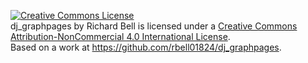 
<a rel="license" href="http://creativecommons.org/licenses/by-nc/4.0/deed.en_US"><img alt="Creative Commons License" style="border-width:0" src="http://i.creativecommons.org/l/by-nc/4.0/88x31.png" /></a><br /><span xmlns:dct="http://purl.org/dc/terms/" property="dct:title">dj_graphpages</span> by <span xmlns:cc="http://creativecommons.org/ns#" property="cc:attributionName">Richard Bell</span> is licensed under a <a rel="license" href="http://creativecommons.org/licenses/by-nc/4.0/deed.en_US">Creative Commons Attribution-NonCommercial 4.0 International License</a>.<br />Based on a work at <a xmlns:dct="http://purl.org/dc/terms/" href="https://github.com/rbell01824/dj_graphpages" rel="dct:source">https://github.com/rbell01824/dj_graphpages</a>.

